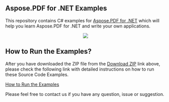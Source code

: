## Aspose.PDF for .NET Examples

This repository contains C# examples for [Aspose.PDF for .NET](http://https://products.aspose.com/pdf/net) which will help you learn Aspose.PDF for .NET and write your own applications.

<p align="center">
  <a title="Download Examples ZIP" href="https://github.com/aspose-pdf/Aspose.PDF-for-.NET/archive/master.zip">
	<img src="https://raw.github.com/AsposeExamples/java-examples-dashboard/master/images/downloadZip-Button-Large.png" />
  </a>
</p>

## How to Run the Examples?

After you have downloaded the ZIP file from the [Download ZIP](https://github.com/aspose-pdf/Aspose.PDF-for-.NET/archive/master.zip) link above, please check the following link with detailed instructions on how to run these Source Code Examples.

[How to Run the Examples](http://www.aspose.com/docs/display/pdfnet/How+to+Run+the+Examples)

Please feel free to contact us if you have any question, issue or suggestion.





